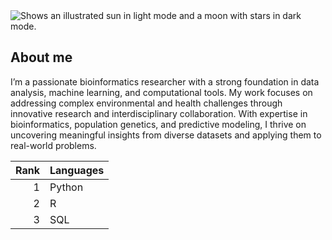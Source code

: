<picture>
  <source media="(prefers-color-scheme: dark)" srcset="https://user-images.githubusercontent.com/25423296/163456776-7f95b81a-f1ed-45f7-b7ab-8fa810d529fa.png">
  <source media="(prefers-color-scheme: light)" srcset="https://user-images.githubusercontent.com/25423296/163456779-a8556205-d0a5-45e2-ac17-42d089e3c3f8.png">
  <img alt="Shows an illustrated sun in light mode and a moon with stars in dark mode." src="https://user-images.githubusercontent.com/25423296/163456779-a8556205-d0a5-45e2-ac17-42d089e3c3f8.png">
</picture>

## About me

I’m a passionate bioinformatics researcher with a strong foundation in data analysis, machine learning, and computational tools. My work focuses on addressing complex environmental and health challenges through innovative research and interdisciplinary collaboration. With expertise in bioinformatics, population genetics, and predictive modeling, I thrive on uncovering meaningful insights from diverse datasets and applying them to real-world problems.

| Rank | Languages  |
|-----:|------------|
|     1| Python     |
|     2| R          |
|     3| SQL        |

